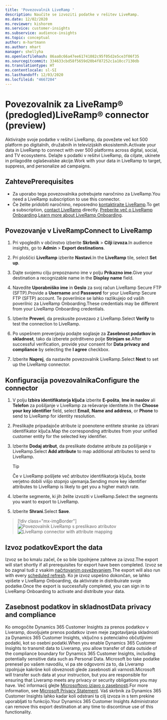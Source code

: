```yaml
---
title: 'Povezovalnik LiveRamp '
description: Naučite se izvoziti podatke v rešitev LiveRamp.
ms.date: 12/02/2020
ms.reviewer: kishorem
ms.service: customer-insights
ms.subservice: audience-insights
ms.topic: conceptual
author: m-hartmann
ms.author: mhart
manager: shellyha
ms.openlocfilehash: 86aa8c66a47ee61741082c95f05d2e5ce3f06f35
ms.sourcegitcommit: 334633cbd58f5659d20b4f87252c1a10cc7130db
ms.translationtype: HT
ms.contentlocale: sl-SI
ms.lasthandoff: 12/03/2020
ms.locfileid: "4667204"
---
```

# <a name="liverampreg-connector-preview"></a><span data-ttu-id="ef12e-103">Povezovalnik za LiveRamp&reg; (predogled)</span><span class="sxs-lookup"><span data-stu-id="ef12e-103">LiveRamp&reg; connector (preview)</span></span>

<span data-ttu-id="ef12e-104">Aktivirajte svoje podatke v rešitvi LiveRamp, da povežete več kot 500 platform po digitalnih, družabnih in televizijskih ekosistemih.</span><span class="sxs-lookup"><span data-stu-id="ef12e-104">Activate your data in LiveRamp to connect with over 500 platforms across digital, social, and TV ecosystems.</span></span> <span data-ttu-id="ef12e-105">Delajte s podatki v rešitvi LiveRamp, da ciljate, ukinete in prilagodite oglaševalske akcije.</span><span class="sxs-lookup"><span data-stu-id="ef12e-105">Work with your data in LiveRamp to target, suppress, and personalize ad campaigns.</span></span>

## <a name="prerequisites"></a><span data-ttu-id="ef12e-106">Zahteve</span><span class="sxs-lookup"><span data-stu-id="ef12e-106">Prerequisites</span></span>

- <span data-ttu-id="ef12e-107">Za uporabo tega povezovalnika potrebujete naročnino za LiveRamp.</span><span class="sxs-lookup"><span data-stu-id="ef12e-107">You need a LiveRamp subscription to use this connector.</span></span>
- <span data-ttu-id="ef12e-108">Če želite pridobiti naročnino, neposredno [kontaktirajte LiveRamp](https://liveramp.com/contact/).</span><span class="sxs-lookup"><span data-stu-id="ef12e-108">To get a subscription, [contact LiveRamp](https://liveramp.com/contact/) directly.</span></span> <span data-ttu-id="ef12e-109">[Preberite več o LiveRamp Onboarding](https://liveramp.com/our-platform/data-onboarding/).</span><span class="sxs-lookup"><span data-stu-id="ef12e-109">[Learn more about LiveRamp Onboarding](https://liveramp.com/our-platform/data-onboarding/).</span></span>

## <a name="connect-to-liveramp"></a><span data-ttu-id="ef12e-110">Povezovanje v LiveRamp</span><span class="sxs-lookup"><span data-stu-id="ef12e-110">Connect to LiveRamp</span></span>

1. <span data-ttu-id="ef12e-111">Pri vpogledih v občinstvo izberite **Skrbnik** > **Cilji izvoza**.</span><span class="sxs-lookup"><span data-stu-id="ef12e-111">In audience insights, go to **Admin** > **Export destinations**.</span></span>

1. <span data-ttu-id="ef12e-112">Pri ploščici **LiveRamp** izberite **Nastavi**.</span><span class="sxs-lookup"><span data-stu-id="ef12e-112">In the **LiveRamp** tile, select **Set up**.</span></span>

1. <span data-ttu-id="ef12e-113">Dajte svojemu cilju prepoznavno ime v polju **Prikazno ime**.</span><span class="sxs-lookup"><span data-stu-id="ef12e-113">Give your destination a recognizable name in the **Display name** field.</span></span>

1. <span data-ttu-id="ef12e-114">Navedite **Uporabniško ime** in **Geslo** za svoj račun LiveRamp Secure FTP (SFTP).</span><span class="sxs-lookup"><span data-stu-id="ef12e-114">Provide a **Username** and **Password** for your LiveRamp Secure FTP (SFTP) account.</span></span>
<span data-ttu-id="ef12e-115">Te poverilnice se lahko razlikujejo od vaših poverilnic za LiveRamp Onboarding.</span><span class="sxs-lookup"><span data-stu-id="ef12e-115">These credentials may be different from your LiveRamp Onboarding credentials.</span></span>

1. <span data-ttu-id="ef12e-116">Izberite **Preveri**, da preskusite povezavo z LiveRamp.</span><span class="sxs-lookup"><span data-stu-id="ef12e-116">Select **Verify** to test the connection to LiveRamp.</span></span>

1. <span data-ttu-id="ef12e-117">Po uspešnem preverjanju podajte soglasje za **Zasebnost podatkov in skladnost**, tako da izberete potrditveno polje **Strinjam se**.</span><span class="sxs-lookup"><span data-stu-id="ef12e-117">After successful verification, provide your consent for **Data privacy and compliance** by selecting the **I agree** checkbox.</span></span>

1. <span data-ttu-id="ef12e-118">Izberite **Naprej**, da nastavite povezovalnik LiveRamp.</span><span class="sxs-lookup"><span data-stu-id="ef12e-118">Select **Next** to set up the LiveRamp connector.</span></span>

## <a name="configure-the-connector"></a><span data-ttu-id="ef12e-119">Konfiguracija povezovalnika</span><span class="sxs-lookup"><span data-stu-id="ef12e-119">Configure the connector</span></span>

1. <span data-ttu-id="ef12e-120">V polju **Izbira identifikatorja ključa** izberite **E-pošta**, **Ime in naslov** ali **Telefon** za pošiljanje v LiveRamp za reševanje identitete.</span><span class="sxs-lookup"><span data-stu-id="ef12e-120">In the **Choose your key identifier** field, select **Email**,  **Name and address**, or **Phone** to send to LiveRamp for identity resolution.</span></span>

1. <span data-ttu-id="ef12e-121">Preslikajte pripadajoče atribute iz poenotene entitete stranke za izbrani identifikator ključa.</span><span class="sxs-lookup"><span data-stu-id="ef12e-121">Map the corresponding attributes from your unified customer entity for the selected key identifier.</span></span>

1. <span data-ttu-id="ef12e-122">Izberite **Dodaj atribut**, da preslikate dodatne atribute za pošiljanje v LiveRamp.</span><span class="sxs-lookup"><span data-stu-id="ef12e-122">Select **Add attribute** to map additional attributes to send to LiveRamp.</span></span>

   > [!TIP]
   > <span data-ttu-id="ef12e-123">Če v LiveRamp pošljete več atributov identifikatorja ključa, boste verjetno dobili višjo stopnjo ujemanja.</span><span class="sxs-lookup"><span data-stu-id="ef12e-123">Sending more key identifier attributes to LiveRamp is likely to get you a higher match rate.</span></span>

1. <span data-ttu-id="ef12e-124">Izberite segmente, ki jih želite izvoziti v LiveRamp.</span><span class="sxs-lookup"><span data-stu-id="ef12e-124">Select the segments you want to export to LiveRamp.</span></span>

1. <span data-ttu-id="ef12e-125">Izberite **Shrani**.</span><span class="sxs-lookup"><span data-stu-id="ef12e-125">Select **Save**.</span></span>

> [!div class="mx-imgBorder"]
> <span data-ttu-id="ef12e-126">![Povezovalnik LiveRamp s preslikavo atributov](media/export-liveramp-segments.png "Povezovalnik LiveRamp s preslikavo atributov")</span><span class="sxs-lookup"><span data-stu-id="ef12e-126">![LiveRamp connector with attribute mapping](media/export-liveramp-segments.png "LiveRamp connector with attribute mapping")</span></span>

## <a name="export-the-data"></a><span data-ttu-id="ef12e-127">Izvoz podatkov</span><span class="sxs-lookup"><span data-stu-id="ef12e-127">Export the data</span></span>

<span data-ttu-id="ef12e-128">Izvoz se bo kmalu začel, če so bile izpolnjene zahteve za izvoz.</span><span class="sxs-lookup"><span data-stu-id="ef12e-128">The export will start shortly if all prerequisites for export have been completed.</span></span> <span data-ttu-id="ef12e-129">Izvoz se bo zagnal tudi z vsakim [načrtovanim osveževanjem](system.md#schedule-tab).</span><span class="sxs-lookup"><span data-stu-id="ef12e-129">The export will also run with every [scheduled refresh](system.md#schedule-tab).</span></span>
<span data-ttu-id="ef12e-130">Ko je izvoz uspešno dokončan, se lahko vpišete v LiveRamp Onboarding, da aktivirate in distribuirate svoje podatke.</span><span class="sxs-lookup"><span data-stu-id="ef12e-130">Once the export is successfully completed, you can sign in to LiveRamp Onboarding to activate and distribute your data.</span></span>

## <a name="data-privacy-and-compliance"></a><span data-ttu-id="ef12e-131">Zasebnost podatkov in skladnost</span><span class="sxs-lookup"><span data-stu-id="ef12e-131">Data privacy and compliance</span></span>

<span data-ttu-id="ef12e-132">Ko omogočite Dynamics 365 Customer Insights za prenos podatkov v Liveramp, dovoljujete prenos podatkov izven meje zagotavljanja skladnosti za Dynamics 365 Customer Insights, vključno s potencialno občutljivimi podatki, kot so osebni podatki.</span><span class="sxs-lookup"><span data-stu-id="ef12e-132">When you enable Dynamics 365 Customer Insights to transmit data to Liveramp, you allow transfer of data outside of the compliance boundary for Dynamics 365 Customer Insights, including potentially sensitive data such as Personal Data.</span></span> <span data-ttu-id="ef12e-133">Microsoft bo take podatke prenesel po vašem navodilu, vi pa ste odgovorni za to, da Liveramp izpolnjuje kakršne koli obveznosti glede zasebnosti ali varnosti.</span><span class="sxs-lookup"><span data-stu-id="ef12e-133">Microsoft will transfer such data at your instruction, but you are responsible for ensuring that Liveramp meets any privacy or security obligations you may have.</span></span> <span data-ttu-id="ef12e-134">Več informacij glejte [Microsoftovo izjavo o zasebnosti](https://go.microsoft.com/fwlink/?linkid=396732).</span><span class="sxs-lookup"><span data-stu-id="ef12e-134">For more information, see [Microsoft Privacy Statement](https://go.microsoft.com/fwlink/?linkid=396732).</span></span>
<span data-ttu-id="ef12e-135">Vaš skrbnik za Dynamics 365 Customer Insights lahko kadar koli odstrani ta cilj izvoza in s tem prekine uporabljati to funkcijo.</span><span class="sxs-lookup"><span data-stu-id="ef12e-135">Your Dynamics 365 Customer Insights Administrator can remove this export destination at any time to discontinue use of this functionality.</span></span>